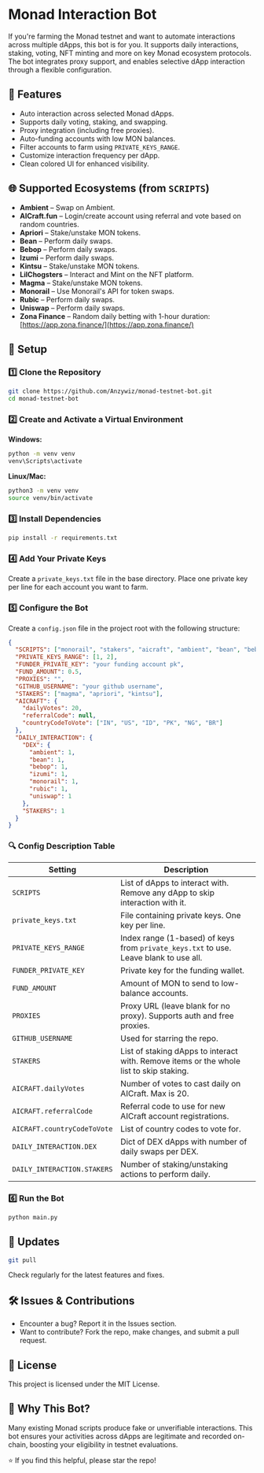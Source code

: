 # Monad Interaction Bot

If you're farming the Monad testnet and want to automate interactions across multiple dApps, this bot is for you. It supports daily interactions, staking, voting, NFT minting and more on key Monad ecosystem protocols. The bot integrates proxy support, and enables selective dApp interaction through a flexible configuration.

## 🚀 Features

* Auto interaction across selected Monad dApps.
* Supports daily voting, staking, and swapping.
* Proxy integration (including free proxies).
* Auto-funding accounts with low MON balances.
* Filter accounts to farm using `PRIVATE_KEYS_RANGE`.
* Customize interaction frequency per dApp.
* Clean colored UI for enhanced visibility.

## 🌐 Supported Ecosystems (from `SCRIPTS`)

* **Ambient** – Swap on Ambient.
* **AICraft.fun** – Login/create account using referral and vote based on random countries.
* **Apriori** – Stake/unstake MON tokens.
* **Bean** – Perform daily swaps.
* **Bebop** – Perform daily swaps.
* **Izumi** – Perform daily swaps.
* **Kintsu** – Stake/unstake MON tokens.
* **LilChogsters** – Interact and Mint on the NFT platform.
* **Magma** – Stake/unstake MON tokens.
* **Monorail** – Use Monorail's API for token swaps.
* **Rubic** – Perform daily swaps.
* **Uniswap** – Perform daily swaps.
* **Zona Finance** – Random daily betting with 1-hour duration: [https://app.zona.finance/](https://app.zona.finance/)

## 📌 Setup

### 1️⃣ Clone the Repository

```bash
git clone https://github.com/Anzywiz/monad-testnet-bot.git
cd monad-testnet-bot
```

### 2️⃣ Create and Activate a Virtual Environment

**Windows:**

```bash
python -m venv venv
venv\Scripts\activate
```

**Linux/Mac:**

```bash
python3 -m venv venv
source venv/bin/activate
```

### 3️⃣ Install Dependencies

```bash
pip install -r requirements.txt
```

### 4️⃣ Add Your Private Keys

Create a `private_keys.txt` file in the base directory. Place one private key per line for each account you want to farm.

### 5️⃣ Configure the Bot

Create a `config.json` file in the project root with the following structure:

```json
{
  "SCRIPTS": ["monorail", "stakers", "aicraft", "ambient", "bean", "bebop", "izumi", "lilchogsters", "rubic", "uniswap", "zona"],
  "PRIVATE_KEYS_RANGE": [1, 2],
  "FUNDER_PRIVATE_KEY": "your funding account pk",
  "FUND_AMOUNT": 0.5,
  "PROXIES": "",
  "GITHUB_USERNAME": "your github username",
  "STAKERS": ["magma", "apriori", "kintsu"],
  "AICRAFT": {
    "dailyVotes": 20,
    "referralCode": null,
    "countryCodeToVote": ["IN", "US", "ID", "PK", "NG", "BR"]
  },
  "DAILY_INTERACTION": {
    "DEX": {
      "ambient": 1,
      "bean": 1,
      "bebop": 1,
      "izumi": 1,
      "monorail": 1,
      "rubic": 1,
      "uniswap": 1
    },
    "STAKERS": 1
  }
}
```

### 🔍 Config Description Table

| **Setting**                 | **Description**                                                                         |
| --------------------------- | --------------------------------------------------------------------------------------- |
| `SCRIPTS`                   | List of dApps to interact with. Remove any dApp to skip interaction with it.            |
| `private_keys.txt`          | File containing private keys. One key per line.                                         |
| `PRIVATE_KEYS_RANGE`        | Index range (1-based) of keys from `private_keys.txt` to use. Leave blank to use all.   |
| `FUNDER_PRIVATE_KEY`        | Private key for the funding wallet.                                                     |
| `FUND_AMOUNT`               | Amount of MON to send to low-balance accounts.                                          |
| `PROXIES`                   | Proxy URL (leave blank for no proxy). Supports auth and free proxies.                   |
| `GITHUB_USERNAME`           | Used for starring the repo.                                                             |
| `STAKERS`                   | List of staking dApps to interact with. Remove items or the whole list to skip staking. |
| `AICRAFT.dailyVotes`        | Number of votes to cast daily on AICraft. Max is 20.                                               |
| `AICRAFT.referralCode`      | Referral code to use for new AICraft account registrations.                             |
| `AICRAFT.countryCodeToVote` | List of country codes to vote for.                                                      |
| `DAILY_INTERACTION.DEX`     | Dict of DEX dApps with number of daily swaps per DEX.                                   |
| `DAILY_INTERACTION.STAKERS` | Number of staking/unstaking actions to perform daily.                                   |

### 6️⃣ Run the Bot

```bash
python main.py
```

## 🔄 Updates

```bash
git pull
```

Check regularly for the latest features and fixes.

## 🛠 Issues & Contributions

* Encounter a bug? Report it in the Issues section.
* Want to contribute? Fork the repo, make changes, and submit a pull request.

## 📜 License

This project is licensed under the MIT License.

## 🤔 Why This Bot?

Many existing Monad scripts produce fake or unverifiable interactions. This bot ensures your activities across dApps are legitimate and recorded on-chain, boosting your eligibility in testnet evaluations.

⭐ If you find this helpful, please star the repo!
